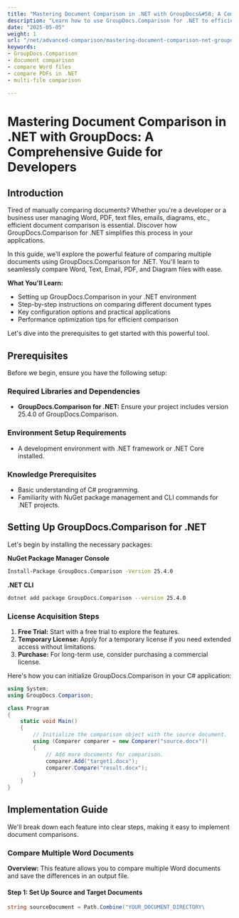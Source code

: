 ```yaml
---
title: "Mastering Document Comparison in .NET with GroupDocs&#58; A Comprehensive Guide for Developers"
description: "Learn how to use GroupDocs.Comparison for .NET to efficiently compare Word, PDF, and more document types. This guide covers setup, comparison techniques, and optimization tips."
date: "2025-05-05"
weight: 1
url: "/net/advanced-comparison/mastering-document-comparison-net-groupdocs/"
keywords:
- GroupDocs.Comparison
- document comparison
- compare Word files
- compare PDFs in .NET
- multi-file comparison

---
```



# Mastering Document Comparison in .NET with GroupDocs: A Comprehensive Guide for Developers

## Introduction

Tired of manually comparing documents? Whether you're a developer or a business user managing Word, PDF, text files, emails, diagrams, etc., efficient document comparison is essential. Discover how GroupDocs.Comparison for .NET simplifies this process in your applications.

In this guide, we'll explore the powerful feature of comparing multiple documents using GroupDocs.Comparison for .NET. You'll learn to seamlessly compare Word, Text, Email, PDF, and Diagram files with ease.

**What You'll Learn:**
- Setting up GroupDocs.Comparison in your .NET environment
- Step-by-step instructions on comparing different document types
- Key configuration options and practical applications
- Performance optimization tips for efficient comparison

Let's dive into the prerequisites to get started with this powerful tool.

## Prerequisites

Before we begin, ensure you have the following setup:

### Required Libraries and Dependencies
- **GroupDocs.Comparison for .NET:** Ensure your project includes version 25.4.0 of GroupDocs.Comparison.
  

### Environment Setup Requirements
- A development environment with .NET framework or .NET Core installed.

### Knowledge Prerequisites
- Basic understanding of C# programming.
- Familiarity with NuGet package management and CLI commands for .NET projects.

## Setting Up GroupDocs.Comparison for .NET

Let's begin by installing the necessary packages:

**NuGet Package Manager Console**
```bash
Install-Package GroupDocs.Comparison -Version 25.4.0
```

**\.NET CLI**
```bash
dotnet add package GroupDocs.Comparison --version 25.4.0
```

### License Acquisition Steps

1. **Free Trial:** Start with a free trial to explore the features.
2. **Temporary License:** Apply for a temporary license if you need extended access without limitations.
3. **Purchase:** For long-term use, consider purchasing a commercial license.

Here's how you can initialize GroupDocs.Comparison in your C# application:
```csharp
using System;
using GroupDocs.Comparison;

class Program
{
    static void Main()
    {
        // Initialize the comparison object with the source document.
        using (Comparer comparer = new Comparer("source.docx"))
        {
            // Add more documents for comparison.
            comparer.Add("target1.docx");
            comparer.Compare("result.docx");
        }
    }
}
```

## Implementation Guide

We'll break down each feature into clear steps, making it easy to implement document comparisons.

### Compare Multiple Word Documents
**Overview:** This feature allows you to compare multiple Word documents and save the differences in an output file.

#### Step 1: Set Up Source and Target Documents
```csharp
string sourceDocument = Path.Combine("YOUR_DOCUMENT_DIRECTORY\
